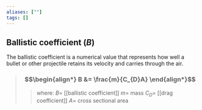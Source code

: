 ```yaml
---
aliases: [""]
tags: []
---
```


## Ballistic coefficient ($B$)

The ballistic coefficient is a numerical value that represents how well a bullet or other projectile retains its velocity and carries through the air.

> ### $$\begin{align*} B  &= \frac{m}{C_{D}A}  \end{align*}$$
>> where:
>> $B=$ [[ballistic coefficient]]
>> $m=$ mass
>> $C_{D}=$ [[drag coefficient]]
>> $A=$ cross sectional area

